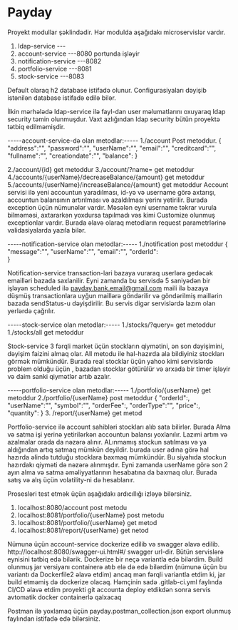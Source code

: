 # Payday

Proyekt modullar şəklindədir. Hər modulda aşağıdakı microservislər vardır.
1. ldap-service           ---
2. account-service        ---8080 portunda işləyir
3. notification-service   ---8082
4. portfolio-service      ---8081
5. stock-service          ---8083

Default olaraq h2 database istifadə olunur. Configurasiyaları dəyişib istənilən database istifadə edilə bilər.

İlkin mərhələdə ldap-service ilə fayl-dan user məlumatlarını oxuyaraq ldap security təmin olunmuşdur.
Vaxt azlığından ldap security bütün proyektə tətbiq edilməmişdir.

-----account-service-də olan metodlar:-----
1./account  Post metoddur.
{
   "address":"",
   "password":"",
    "userName":"",
	"email":"",
    "creditcard":"",
	"fullname":"",
	"creationdate":"",
    "balance":
}

2./account/{id} get metoddur
3./account/?name=   get metoddur
4./accounts/{userName}/decreaseBalance/{amount}  get metoddur
5./accounts/{userName}/increaseBalance/{amount}   get metoddur
Account servisi ilə yeni accountun yaradılması, id-yə və username görə axtarışı,
accountun balansının artırılması və azaldılması yerinı yetirilir. Burada exception üçün nümunələr vardır.
Məsələn eyni username təkrar vurula bilməməsi, axtararkən yoxdursa tapılmadı vəs kimi Customize olunmuş exceptionlar vardır.
Burada əlavə olaraq metodların request parametrlərinə validasiyalarda yazıla bilər.



-----notification-service olan metodlar:-----
1./notification post metoddur
{
     "message":"",
     "userName":"",
     "email":"",
     "orderId":      
 }
 
Notification-service  transaction-lari bazaya vuraraq userlərə gedəcək emailləri bazada saxlanilir. Eyni zamanda bu servisdə 5 saniyədən bir işləyən scheduled ilə payday.bank.email@gmail.com maili ilə bazaya düşmüş transactionlara uyğun maillərə göndərilir və göndərilmiş maillərin bazada sendStatus-u dəyişdirilir.
Bu servis digər servislərdə lazım olan yerlərdə çağrılır.


-----stock-service olan metodlar:-----
1./stocks/?query= get metoddur
1./stocks/all get metoddur

Stock-service  3 fərqli market üçün stockların qiymətini, ən son dəyişimini, dəyişim faizini almaq olar. All metodu ile hal-hazırda ala bildiyiniz stockları görmək mümkündür.
Burada  real stocklar üçün yahoo kimi servislərdə problem olduğu üçün ,  bazadan stocklar götürülür və arxada bir timer işləyir və daim sanki qiymətlər artıb azalır.



-----portfolio-service olan metodlar:-----
1./portfolio/{userName}   get metoddur
2./portfolio/{userName}   post metoddur
{
    "orderId":,
	"userName":"",
    "symbol":"",
    "orderFee":,
    "orderType":"",
    "price":,
    "quantity":
}
3. /report/{userName} get metod

Portfolio-service ilə account sahibləri stockları alıb sata bilirlər. Burada Alma və satma işi yerinə yetirilərkən accountun balansı yoxlanılır. 
Lazımi artım və azalmalar orada da nəzərə alınır. ALınmamış stockun satılması və ya aldığından artıq satmaq mümkün deyildir.
burada user adına görə hal hazırda əlində tutduğu stocklara baxmaq mümkündür. Bu siyahıda stockun hazırdakı qiyməti də nəzərə alınmışdır.
Eyni zamanda userName görə son 2 ayın alma və satma əməliyyatlarının  hesabatına da baxmaq olur. Burada satış və alış üçün volatility-ni də hesablanır.



Prosesləri test etmək üçün aşağıdakı ardıcıllığı izləyə bilərsiniz.
1. localhost:8080/account    post metodu
2. localhost:8081/portfolio/{userName}  post metodu
3. localhost:8081/portfolio/{userName}  get metod
4. localhost:8081/report/{userName}   get netod

Nümunə üçün account-service dockerize edilib və swagger əlavə edilib. http://localhost:8080/swagger-ui.html#/ swagger url-dir. Bütün servislərə eynisini tətbiq edə bilərik. Dockerize bir neçə variantla edə bilərdim. Build olunmuş jar versiyanı containerə atıb elə də edə bilərdim (nümunə üçün bu variantı da Dockerfile2 əlavə etdim) ancaq mən fərqli variantla etdim ki, jar build etməmiş də dockerize olacaq.
Həmçinin sadə .gitlab-ci.yml faylında CI/CD əlavə etdim proyekti git accounta deploy etdikdən sonra servis avtomatik docker containerlə qalxacaq 

Postman ilə yoxlamaq üçün payday.postman_collection.json export olunmuş faylından istifadə edə bilərsiniz.



